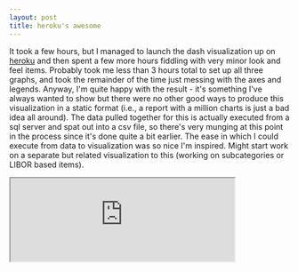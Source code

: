 ```yaml
---
layout: post
title: heroku's awesome
---
```


It took a few hours, but I managed to launch the dash visualization up on <a href="https://www.heroku.com">heroku</a> and then spent a few more hours fiddling with very minor look and feel items. Probably took me less than 3 hours total to set up all three graphs, and took the remainder of the time just messing with the axes and legends. Anyway, I'm quite happy with the result - it's something I've always wanted to show but there were no other good ways to produce this visualization in a static format (i.e., a report with a million charts is just a bad idea all around). The data pulled together for this is actually executed from a sql server and spat out into a csv file, so there's very munging at this point in the process since it's done quite a bit earlier. The ease in which I could execute from data to visualization was so nice I'm inspired. Might start work on a separate but related visualization to this (working on subcategories or LIBOR based items).

<iframe src="https://minsun-abs.herokuapp.com/" width="80%"></iframe>


